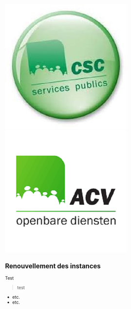 ![](Logo_CSC-SP.png) ![](Logo_ACV-OD.png)

## Renouvellement des instances

Test

> test

* etc.
* etc.


